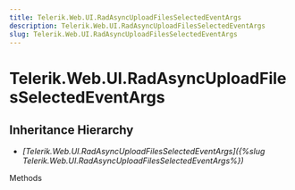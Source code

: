 ```yaml
---
title: Telerik.Web.UI.RadAsyncUploadFilesSelectedEventArgs
description: Telerik.Web.UI.RadAsyncUploadFilesSelectedEventArgs
slug: Telerik.Web.UI.RadAsyncUploadFilesSelectedEventArgs
---
```


# Telerik.Web.UI.RadAsyncUploadFilesSelectedEventArgs

## Inheritance Hierarchy

* *[Telerik.Web.UI.RadAsyncUploadFilesSelectedEventArgs]({%slug Telerik.Web.UI.RadAsyncUploadFilesSelectedEventArgs%})*


Methods


